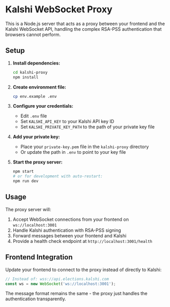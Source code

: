 # Kalshi WebSocket Proxy

This is a Node.js server that acts as a proxy between your frontend and the Kalshi WebSocket API, handling the complex RSA-PSS authentication that browsers cannot perform.

## Setup

1. **Install dependencies:**
   ```bash
   cd kalshi-proxy
   npm install
   ```

2. **Create environment file:**
   ```bash
   cp env.example .env
   ```

3. **Configure your credentials:**
   - Edit `.env` file
   - Set `KALSHI_API_KEY` to your Kalshi API key ID
   - Set `KALSHI_PRIVATE_KEY_PATH` to the path of your private key file

4. **Add your private key:**
   - Place your `private-key.pem` file in the `kalshi-proxy` directory
   - Or update the path in `.env` to point to your key file

5. **Start the proxy server:**
   ```bash
   npm start
   # or for development with auto-restart:
   npm run dev
   ```

## Usage

The proxy server will:
1. Accept WebSocket connections from your frontend on `ws://localhost:3001`
2. Handle Kalshi authentication with RSA-PSS signing
3. Forward messages between your frontend and Kalshi
4. Provide a health check endpoint at `http://localhost:3001/health`

## Frontend Integration

Update your frontend to connect to the proxy instead of directly to Kalshi:

```javascript
// Instead of: wss://api.elections.kalshi.com
const ws = new WebSocket('ws://localhost:3001');
```

The message format remains the same - the proxy just handles the authentication transparently.
